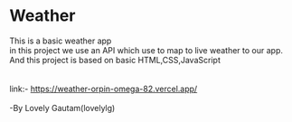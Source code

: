 # Weather
This is a basic weather app
<br>
in this project we use an API which use to map to live weather to our app. And this project is based on basic HTML,CSS,JavaScript
<br>
<br>
<br>
link:- https://weather-orpin-omega-82.vercel.app/
<br>
<br>
-By Lovely Gautam(lovelylg)

